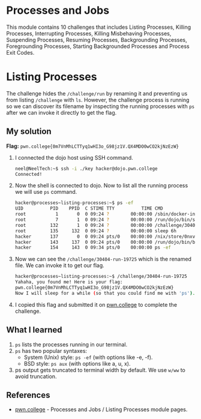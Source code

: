 # Processes and Jobs
This module contains 10 challenges that includes Listing Processes, Killing Processes, Interrupting Processes, Killing Misbehaving Processes, Suspending Processes, Resuming Processes, Backgrounding Processes, Foregrounding Processes, Starting Backgrounded Processes and Process Exit Codes.

# Listing Processes
The challenge hides the `/challenge/run` by renaming it and preventing us from listing `/challenge` with `ls`. However, the challenge process is running so we can discover its filename by inspecting the running processes with `ps` after we can invoke it directly to get the flag.

## My solution
**Flag:** `pwn.college{0m7VnMhLCTTyq1wHI3o_G98jz1V.QX4MDO0wCO2kjNzEzW}`

1. I connected the dojo host using SSH command.
    ```bash
    neel@NeelTech:~$ ssh -i ./key hacker@dojo.pwn.college
    Connected!
    ```
2. Now the shell is connected to dojo. Now to list all the running process we will use `ps` command.
    ```bash
    hacker@processes~listing-processes:~$ ps -ef
    UID          PID    PPID  C STIME TTY          TIME CMD
    root           1       0  0 09:24 ?        00:00:00 /sbin/docker-init -- /nix/var/nix/pro
    root           7       1  0 09:24 ?        00:00:00 /run/dojo/bin/sleep 6h
    root         132       1  0 09:24 ?        00:00:00 /challenge/30404-run-19725
    root         135     132  0 09:24 ?        00:00:00 sleep 6h
    hacker       137       0  0 09:24 pts/0    00:00:00 /nix/store/0nxvi9r5ymdlr2p24rjj9qzyms
    hacker       143     137  0 09:24 pts/0    00:00:00 /run/dojo/bin/bash --login
    hacker       154     143  0 09:34 pts/0    00:00:00 ps -ef
    ```
3. Now we can see the `/challenge/30404-run-19725` which is the renamed file. We can invoke it to get our flag.
    ```bash
    hacker@processes~listing-processes:~$ /challenge/30404-run-19725
    Yahaha, you found me! Here is your flag:
    pwn.college{0m7VnMhLCTTyq1wHI3o_G98jz1V.QX4MDO0wCO2kjNzEzW}
    Now I will sleep for a while (so that you could find me with 'ps').
    ```
4. I copied this flag and submitted it on [pwn.college](https://pwn.college/linux-luminarium/processes/) to complete the challenge.

## What I learned
1. `ps` lists the processes running in our terminal.
2. `ps` has two popular syntaxes:
    - System (Unix) style: `ps -ef` (with options like -e, -f).
    - BSD style: `ps aux` (with options like a, u, x).
3. ps output gets truncated to terminal width by default. We use `w/ww` to avoid truncation.

## References 
- [pwn.college](https://pwn.college/linux-luminarium/processes/) - Processes and Jobs / Listing Processes module pages.
